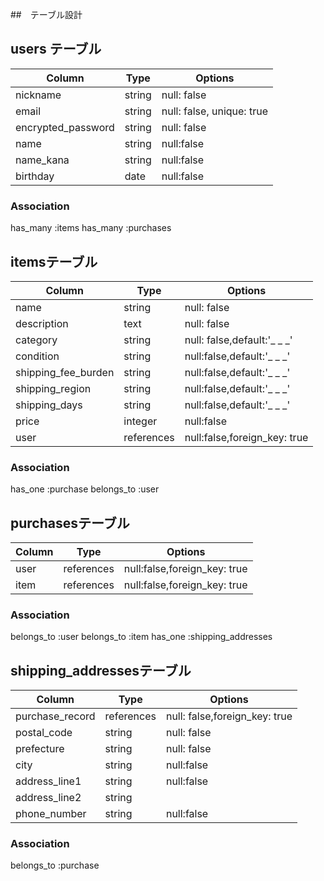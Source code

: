 ##　テーブル設計

## users テーブル

| Column             | Type   | Options                   |
| ------------------ | ------ | -----------               |
| nickname           | string | null: false               |
| email              | string | null: false, unique: true |
| encrypted_password | string | null: false               |
| name               | string | null:false                |
| name_kana          | string | null:false                |
| birthday           |  date  | null:false                |

### Association

has_many :items
has_many :purchases

## itemsテーブル

| Column              | Type       | Options                      |
| ------------------  | ------     | -----------                  |
| name                | string     | null: false                  |
| description         | text       | null: false                  |
| category            | string     | null: false,default:'_ _ _'  |
| condition           | string     | null:false,default:'_ _ _'   |
| shipping_fee_burden | string     | null:false,default:'_ _ _'   |
| shipping_region     | string     | null:false,default:'_ _ _'   |
| shipping_days       | string     | null:false,default:'_ _ _'   |
| price               | integer    | null:false                   |
| user                | references | null:false,foreign_key: true |


### Association

has_one :purchase
belongs_to :user

## purchasesテーブル

| Column              | Type       | Options                      |
| ------------------  | ------     | -----------                  |
| user                | references | null:false,foreign_key: true |
| item                | references | null:false,foreign_key: true |

### Association
belongs_to :user
belongs_to :item
has_one :shipping_addresses

## shipping_addressesテーブル

| Column              | Type       | Options                       |
| ------------------  | ------     | -----------                   |
| purchase_record     | references | null: false,foreign_key: true |
| postal_code         | string     | null: false                   |
| prefecture          | string     | null: false                   |
| city                | string     | null:false                    |
| address_line1       | string     | null:false                    |
| address_line2       | string     |                               |
| phone_number        | string     | null:false                    |


###  Association

belongs_to :purchase


